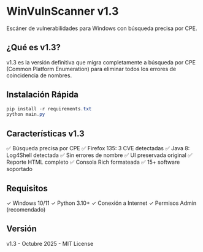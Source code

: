 # WinVulnScanner v1.3

Escáner de vulnerabilidades para Windows con búsqueda precisa por CPE.

## ¿Qué es v1.3?

v1.3 es la versión definitiva que migra completamente a búsqueda por CPE (Common Platform Enumeration) para eliminar todos los errores de coincidencia de nombres.

## Instalación Rápida

```powershell
pip install -r requirements.txt
python main.py
```

## Características v1.3

✅ Búsqueda precisa por CPE
✅ Firefox 135: 3 CVE detectadas
✅ Java 8: Log4Shell detectada
✅ Sin errores de nombre
✅ UI preservada original
✅ Reporte HTML completo
✅ Consola Rich formateada
✅ 15+ software soportado

## Requisitos

✓ Windows 10/11
✓ Python 3.10+
✓ Conexión a Internet
✓ Permisos Admin (recomendado)

## Versión

v1.3 - Octubre 2025 - MIT License
